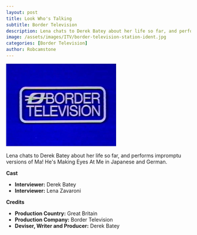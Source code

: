 ```yaml
---
layout: post
title: Look Who's Talking
subtitle: Border Television
description: Lena chats to Derek Batey about her life so far, and performs impromptu versions of Ma! He's Making Eyes At Me in Japanese and German.
image: /assets/images/ITV/border-television-station-ident.jpg
categories: [Border Television]
author: Robcamstone
---
```


![](/assets/images/ITV/border-television-station-ident.jpg)

Lena chats to Derek Batey about her life so far, and performs impromptu versions of Ma! He's Making Eyes At Me in Japanese and German.

**Cast**
* **Interviewer:** Derek Batey
* **Interviewer:** Lena Zavaroni

**Credits**
* **Production Country:** Great Britain
* **Production Company:** Border Television
* **Deviser, Writer and Producer:** Derek Batey

